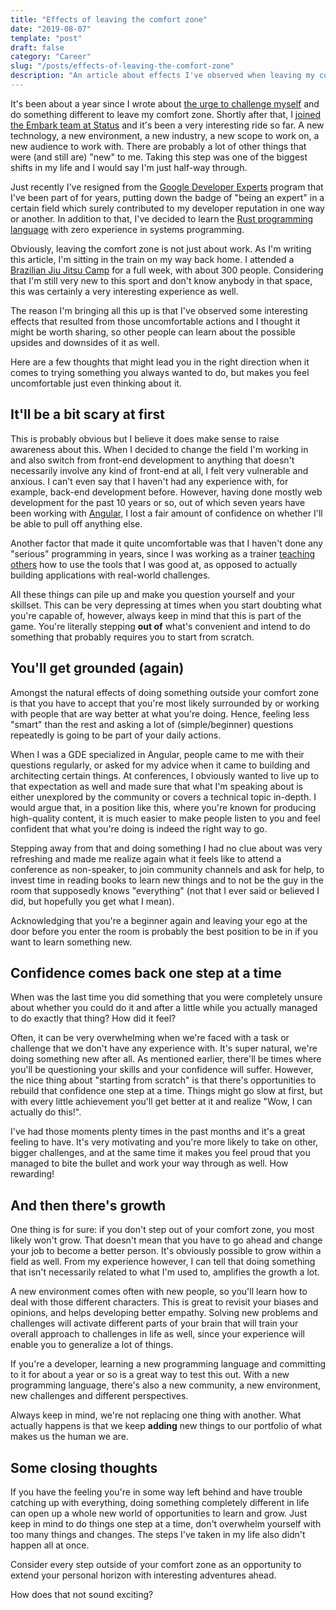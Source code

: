 ```yaml
---
title: "Effects of leaving the comfort zone"
date: "2019-08-07"
template: "post"
draft: false
category: "Career"
slug: "/posts/effects-of-leaving-the-comfort-zone"
description: "An article about effects I've observed when leaving my comfort zone."
---
```


It's been about a year since I wrote about [the urge to challenge myself](a-new-start) and do something different to leave my comfort zone. Shortly after that, I [joined the Embark team at Status](joining-status) and it's been a very interesting ride so far. A new technology, a new environment, a new industry, a new scope to work on, a new audience to work with. There are probably a lot of other things that were (and still are) "new" to me. Taking this step was one of the biggest shifts in my life and I would say I'm just half-way through.

Just recently I've resigned from the [Google Developer Experts](https://developers.google.com/community/experts/directory/) program that I've been part of for years, putting down the badge of "being an expert" in a certain field which surely contributed to my developer reputation in one way or another. In addition to that, I've decided to learn the [Rust programming language](https://rust-lang.org) with zero experience in systems programming.

Obviously, leaving the comfort zone is not just about work. As I'm writing this article, I'm sitting in the train on my way back home. I attended a [Brazilian Jiu Jitsu Camp](https://bjjglobetrotters.com) for a full week, with about 300 people. Considering that I'm still very new to this sport and don't know anybody in that space, this was certainly a very interesting experience as well.

The reason I'm bringing all this up is that I've observed some interesting effects that resulted from those uncomfortable actions and I thought it might be worth sharing, so other people can learn about the possible upsides and downsides of it as well.

Here are a few thoughts that might lead you in the right direction when it comes to trying something you always wanted to do, but makes you feel uncomfortable just even thinking about it.

## It'll be a bit scary at first

This is probably obvious but I believe it does make sense to raise awareness about this. When I decided to change the field I'm working in and also switch from front-end development to anything that doesn't necessarily involve any kind of front-end at all, I felt very vulnerable and anxious. I can't even say that I haven't had any experience with, for example, back-end development before. However, having done mostly web development for the past 10 years or so, out of which seven years have been working with [Angular](https://angular.io), I lost a fair amount of confidence on whether I'll be able to pull off anything else.

Another factor that made it quite uncomfortable was that I haven't done any "serious" programming in years, since I was working as a trainer [teaching others](https://thoughtram.io) how to use the tools that I was good at, as opposed to actually building applications with real-world challenges.

All these things can pile up and make you question yourself and your skillset. This can be very depressing at times when you start doubting what you're capable of, however, always keep in mind that this is part of the game. You're literally stepping **out of** what's convenient and intend to do something that probably requires you to start from scratch.

## You'll get grounded (again)

Amongst the natural effects of doing something outside your comfort zone is that you have to accept that you're most likely surrounded by or working with people that are way better at what you're doing. Hence, feeling less "smart" than the rest and asking a lot of (simple/beginner) questions repeatedly is going to be part of your daily actions.

When I was a GDE specialized in Angular, people came to me with their questions regularly, or asked for my advice when it came to building and architecting certain things. At conferences, I obviously wanted to live up to that expectation as well and made sure that what I'm speaking about is either unexplored by the community or covers a technical topic in-depth. I would argue that, in a position like this, where you're known for producing high-quality content, it is much easier to make people listen to you and feel confident that what you're doing is indeed the right way to go.

Stepping away from that and doing something I had no clue about was very refreshing and made me realize again what it feels like to attend a conference as non-speaker, to join community channels and ask for help, to invest time in reading books to learn new things and to not be the guy in the room that supposedly knows "everything" (not that I ever said or believed I did, but hopefully you get what I mean).

Acknowledging that you're a beginner again and leaving your ego at the door before you enter the room is probably the best position to be in if you want to learn something new.

## Confidence comes back one step at a time

When was the last time you did something that you were completely unsure about whether you could do it and after a little while you actually managed to do exactly that thing? How did it feel?

Often, it can be very overwhelming when we're faced with a task or challenge that we don't have any experience with. It's super natural, we're doing something new after all. As mentioned earlier, there'll be times where you'll be questioning your skills and your confidence will suffer. However, the nice thing about "starting from scratch" is that there's opportunities to rebuild that confidence one step at a time. Things might go slow at first, but with every little achievement you'll get better at it and realize "Wow, I can actually do this!".

I've had those moments plenty times in the past months and it's a great feeling to have. It's very motivating and you're more likely to take on other, bigger challenges, and at the same time it makes you feel proud that you managed to bite the bullet and work your way through as well. How rewarding!

## And then there's growth

One thing is for sure: if you don't step out of your comfort zone, you most likely won't grow. That doesn't mean that you have to go ahead and change your job to become a better person. It's obviously possible to grow within a field as well. From my experience however, I can tell that doing something that isn't necessarily related to what I'm used to, amplifies the growth a lot.

A new environment comes often with new people, so you'll learn how to deal with those different characters. This is great to revisit your biases and opinions, and helps developing better empathy. Solving new problems and challenges will activate different parts of your brain that will train your overall approach to challenges in life as well, since your experience will enable you to generalize a lot of things.

If you're a developer, learning a new programming language and committing to it for about a year or so is a great way to test this out. With a new programming language, there's also a new community, a new environment, new challenges and different perspectives.

Always keep in mind, we're not replacing one thing with another. What actually happens is that we keep **adding** new things to our portfolio of what makes us the human we are.

## Some closing thoughts

If you have the feeling you're in some way left behind and have trouble catching up with everything, doing something completely different in life can open up a whole new world of opportunities to learn and grow. Just keep in mind to do things one step at a time, don't overwhelm yourself with too many things and changes. The steps I've taken in my life also didn't happen all at once.

Consider every step outside of your comfort zone as an opportunity to extend your personal horizon with interesting adventures ahead.

How does that not sound exciting?
